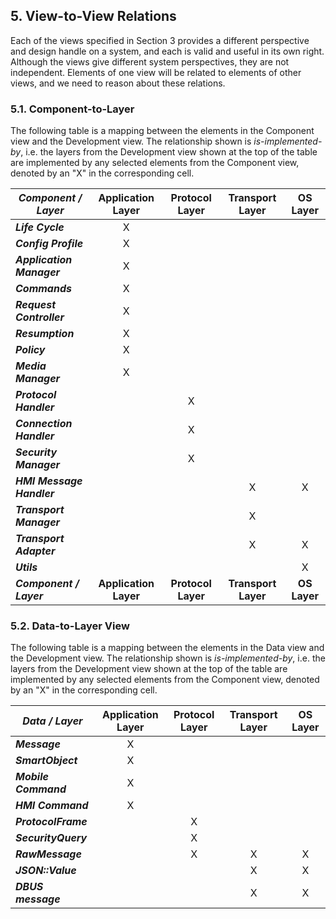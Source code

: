 ## 5.  View-to-View Relations

Each of the views specified in Section 3 provides a different perspective and design handle on a system, and each is valid and useful in its own right. Although the views give different system perspectives, they are not independent. Elements of one view will be related to elements of other views, and we need to reason about these relations.

### 5.1. Component-to-Layer

The following table is a mapping between the elements in the Component view and the Development view. The relationship shown is *is-implemented-by*, i.e. the layers from the Development view shown at the top of the table are implemented by any selected elements from the Component view, denoted by an "X" in the corresponding cell.

| ***Component / Layer***   | **Application Layer** | **Protocol Layer** | **Transport Layer** | **OS Layer** |
|---------------------------|:---------------------:|:------------------:|:-------------------:|:------------:|
| ***Life Cycle***          | X                     |                    |                     |              |
| ***Config Profile***      | X                     |                    |                     |              |
| ***Application Manager*** | X                     |                    |                     |              |
| ***Commands***            | X                     |                    |                     |              |
| ***Request Controller***  | X                     |                    |                     |              |
| ***Resumption***          | X                     |                    |                     |              |
| ***Policy***              | X                     |                    |                     |              |
| ***Media Manager***       | X                     |                    |                     |              |
| ***Protocol Handler***    |                       | X                  |                     |              |
| ***Connection Handler***  |                       | X                  |                     |              |
| ***Security Manager***    |                       | X                  |                     |              |
| ***HMI Message Handler*** |                       |                    | X                   | X            |
| ***Transport Manager***   |                       |                    | X                   |              |
| ***Transport Adapter***   |                       |                    | X                   | X            |
| ***Utils***               |                       |                    |                     | X            |
| ***Component / Layer***   | **Application Layer** | **Protocol Layer** | **Transport Layer** | **OS Layer** |

### 5.2. Data-to-Layer View

The following table is a mapping between the elements in the Data view and the Development view. The relationship shown is *is-implemented-by*, i.e. the layers from the Development view shown at the top of the table are implemented by any selected elements from the Component view, denoted by an "X" in the corresponding cell.

| ***Data / Layer***    | **Application Layer** | **Protocol Layer** | **Transport Layer** | **OS Layer** |
|-----------------------|:---------------------:|:------------------:|:-------------------:|:------------:|
| ***Message***         | X                     |                    |                     |              |
| ***SmartObject***     | X                     |                    |                     |              |
| ***Mobile Command***  | X                     |                    |                     |              |
| ***HMI Command***     | X                     |                    |                     |              |
| ***ProtocolFrame***   |                       | X                  |                     |              |
| ***SecurityQuery***   |                       | X                  |                     |              |
| ***RawMessage***      |                       | X                  | X                   | X            |
| ***JSON::Value***     |                       |                    | X                   | X            |
| ***DBUS message***    |                       |                    | X                   | X            |

